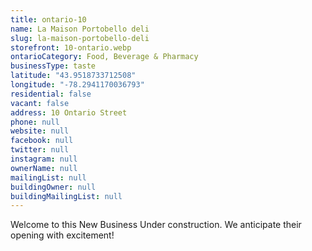 ```yaml
---
title: ontario-10
name: La Maison Portobello deli
slug: la-maison-portobello-deli
storefront: 10-ontario.webp
ontarioCategory: Food, Beverage & Pharmacy
businessType: taste
latitude: "43.9518733712508"
longitude: "-78.2941170036793"
residential: false
vacant: false
address: 10 Ontario Street
phone: null
website: null
facebook: null
twitter: null
instagram: null
ownerName: null
mailingList: null
buildingOwner: null
buildingMailingList: null
---
```

Welcome to this New Business Under construction.
We anticipate their opening with excitement! 
